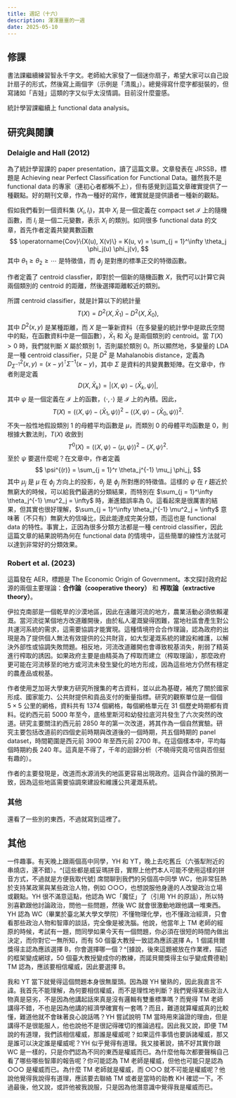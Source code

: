 ```yaml
---
title: 週記（十六）
description: 渾渾噩噩的一週
date: 2025-05-10
---
```


## 修課

書法課繼續練習智永千字文。老師給大家發了一個迷你扇子，希望大家可以自己設計扇子的形式，然後寫上兩個字（示例是「清風」）。總覺得寫什麼字都挺裝的，但寫諸如「吉娃」這類的字又似乎太沒情調。目前沒什麼靈感。

統計學習課繼續上 functional data analysis。

## 研究與閱讀

### Delaigle and Hall (2012) 

為了統計學習課的 paper presentation，讀了這篇文章。文章發表在 JRSSB，標題是 Achieving near Perfect Classification for Functional Data。雖然我不是 functional data 的專家（連初心者都稱不上），但有感覺到這篇文章確實提供了一種觀點。好的期刊文章，作為一種好的寫作，確實就是提供讀者一種新的觀點。

假如我們看到一個資料集 $(X_i, I_i)$，其中 $X_i$ 是一個定義在 compact set $\mathcal{I}$ 上的隨機函數，而 $I_i$ 是一個二元變數，表示 $X_i$ 的類別。如同很多 functional data 的文章，首先作者定義共變異數函數
$$
\operatorname{Cov}\{X(u), X(v)\} = K(u, v) = \sum_{j = 1}^\infty \theta_j \phi_j(u) \phi_j(v),
$$
其中 $\theta_1 \geq \theta_2 \geq \cdots{}$ 是特徵值，而 $\phi_j$ 是對應的標準正交的特徵函數。

作者定義了 centroid classfier，即對於一個新的隨機函數 $X$，我們可以計算它與兩個類別的 centroid 的距離，然後選擇距離較近的類別。

所謂 centroid classifier，就是計算以下的統計量
$$
T(X) = D^2(X, \bar{X}_1) - D^2(X, \bar{X}_0),
$$
其中 $D^2(x, y)$ 是某種距離，而 $X$ 是一筆新資料（在多變量的統計學中是歐氏空間中的點，在函數資料中是一個函數），$\bar{X}_1$ 和 $\bar{X}_0$ 是兩個類別的 centroid。當 $T(X) > 0$ 時，我們就判斷 $X$ 屬於類別 1，否則屬於類別 0。所以顯然地，多變量的 LDA 是一種 centroid classifier，只是 $D^2$ 是 Mahalanobis distance，定義為 $D^2_{\Sigma^{-1}}(x, y) = (x - y)^\intercal \Sigma^{-1} (x - y)$，其中 $\Sigma$ 是資料的共變異數矩陣。在文章中，作者則是定義
$$
D(X, \bar{X}_k) = | \langle X, \psi \rangle - \langle \bar{X}_k, \psi \rangle |,
$$
其中 $\psi$ 是一個定義在 $\mathcal{I}$ 上的函數，$\langle \cdot, \cdot \rangle$ 是 $\mathcal{I}$ 上的內積。因此，
$$
T(X) = (\langle X, \psi \rangle - \langle \bar{X}_1, \psi \rangle)^2 - (\langle X, \psi \rangle - \langle \bar{X}_0, \psi \rangle)^2.
$$
不失一般性地假設類別 1 的母體平均函數是 $\mu$，而類別 0 的母體平均函數是 $0$，則根據大數法則，$T(X)$ 收斂到
$$
T^0(X) = (\langle X, \psi \rangle - \langle \mu, \psi \rangle)^2 - \langle X, \psi \rangle^2.
$$
至於 $\psi$ 要選什麼呢？在文章中，作者定義
$$
\psi^{(r)} = \sum_{j = 1}^r \theta_j^{-1} \mu_j \phi_j,
$$
其中 $\mu_j$ 是 $\mu$ 在 $\phi_j$ 方向上的投影，$\theta_j$ 是 $\phi_j$ 所對應的特徵值。這樣的 $\psi$ 在 $r$ 趨近於無窮大的時候，可以給我們最適的分類結果，而特別在 $\sum_{j = 1}^\infty \theta_j^{-1} \mu^2_j = \infty$ 時，漸進錯誤率為 $0$。這看起來是很厲害的結果，但其實也很好理解，$\sum_{j = 1}^\infty \theta_j^{-1} \mu^2_j = \infty$ 意味著（不只有）無窮大的信噪比，因此能達成完美分類，而這也是 functional data 的特性。事實上，正因為很多分類方法都是一種 centroid classifier，因此這篇文章的結果說明為何在 functional data 的情境中，這些簡單的線性方法就可以達到非常好的分類效果。

### Robert et al. (2023)

這篇發在 AER，標題是 The Economic Origin of Government。本文探討政府起源的兩個主要理論：**合作論（cooperative theory）** 和 **榨取論（extractive theory）**。

伊拉克南部是一個乾旱的沙漠地區，因此在遠離河流的地方，農業活動必須依賴灌溉。當河流從某個地方改道離開後，由於私人灌溉變得困難，當地社區會產生對公共運河系統的需求，這需要協調才能實現。這種情境符合合作理論，認為政府的出現是為了提供個人無法有效提供的公共財貨，如大型灌溉系統的建設和維護，以解決外部性或協調失敗問題。相反地，河流改道離開也會導致稅基消失，削弱了精英進行榨取的誘因。如果政府主要是由精英為了榨取而建立（榨取理論），那麼政府更可能在河流移至的地方或河流未發生變化的地方形成，因為這些地方仍然有穩定的農產品或稅基。

作者使用芝加哥大學東方研究所搜集的考古資料，並以此為基礎，補充了關於國家形成、國家能力、公共財提供和貢品支付的衡量指標。研究的觀察單位是一個個 $5 \times 5$ 公里的網格，資料共有 $1374$ 個網格，每個網格單元在 $31$ 個歷史時期都有資料。從約西元前 5000 年至今，底格里斯河和幼發拉底河共發生了六次突然的改道。研究主要關注約西元前 2850 年的第一次改道，將其作為一個自然實驗。研究主要包括改道前的四個史前時期與改道後的一個時期，共五個時期的 panel dataset，時間範圍是西元前 3900 年至西元前 2700 年。在這個樣本中，平均每個時期約長 240 年。這真是不得了，千年的迴歸分析（不曉得究竟可信與否但挺有趣的）。

作者的主要發現是，改道而水源消失的地區更容易出現政府。這與合作論的預測一致，因為這些地區需要協調來建設和維護公共灌溉系統。

### 其他

還看了一些別的東西，不過就寫到這裡了。

## 其他

一件趣事。有天晚上跟兩個高中同學，YH 和 YT，晚上去吃舊丘（六張犁附近的串燒店，還不錯）。^[這些都是威妥瑪拼音，實際上他們本人可能不使用這樣的拼音方式，不過就是方便我取代號] 席間聊到我們的另個高中同學 WC，他非常狂熱於支持某政黨與某些政治人物，例如 ○○○，也想說服他身邊的人改變政治立場或觀點。YH 很不滿意這點，他認為 WC「魔怔」了（引用 YH 的原話），所以特別喜歡跟他討論政治，問他一些問題，然後 WC 就會很激動地跟他講一堆東西。YH 認為 WC（畢業於臺北某大學文學院）不懂物理化學，也不懂政治經濟，只會看那些政治人物和智庫的談話，完全像是被洗腦。他說，他當年上 TM 老師的經原的時候，考試有一題，問同學如果今天有一個問題，你必須在很短的時間內做出決定，而你對它一無所知，而有 50 個臺大教授一致認為應該選擇 A，1 個諾貝爾獎得主認為應該選擇 B，你會選擇哪一個？^[據說，後來這題被放在作業裡，描述的框架變成網球，50 個臺大教授變成你的教練，而諾貝爾獎得主似乎變成費德勒] TM 認為，應該要相信權威，因此要選擇 B。

我和 YT 當下就覺得這個問題本身很無厘頭。因為跟 YH 蠻熟的，因此我直言不諱。我首先不能理解，為何要相信權威，而不是理性地判斷？我們覺得某些政治人物真是惡劣，不是因為他講起話來真是沒有邏輯有雙重標準嗎？而覺得 TM 老師講得不錯，不也是因為他講的經濟學確實有一套嗎？而且，難道就算權威真的比較懂，難道他就不會昧著良心說話嗎？YH 嘗試說明 TM 當時用來論證的理由，但是講得不是很能服人，他也說他不是很記得確切的推論過程。因此我又說，即便 TM 說的有道理，我們該相信權威，那誰是權威呢？如果這件事情也要訴諸權威，那又是誰可以決定誰是權威呢？YH 似乎覺得有道理。我又接著說，搞不好其實你跟 WC 是一樣的，只是你們認為不同的東西是權威而已。為什麼他每次都要聲稱自己看了哪些哪些智庫的報告呢？你可能認為 TM 老師是權威，但他也可能只是認為 ○○○ 是權威而已。為什麼 TM 老師就是權威，而 ○○○ 就不可能是權威呢？他說他覺得我說得有道理，應該要去聯絡 TM 或者是當時的助教 KH 確認一下。不過最後，他又說，或許他被我說服，只是因為他潛意識中覺得我是權威而已。
